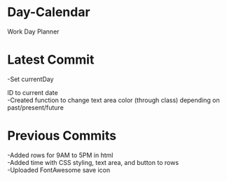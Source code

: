 # Day-Calendar
Work Day Planner  

# Latest Commit  
-Set currentDay <p> ID to current date  
-Created function to change text area color (through class) depending on past/present/future  

# Previous Commits  
-Added rows for 9AM to 5PM in html  
-Added time with CSS styling, text area, and button to rows  
-Uploaded FontAwesome save icon  